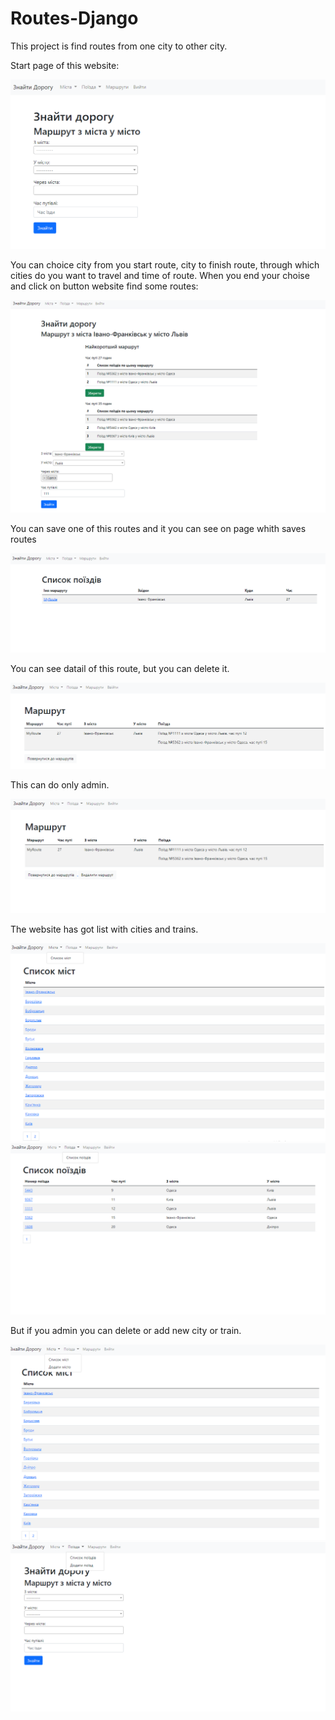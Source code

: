 # Routes-Django

This project is find routes from one city to other city.

Start page of this website:

![Start page](https://raw.githubusercontent.com/Taras265/Routes-Django/main/img/1.png)

You can choice city from you start route, city to finish route, through which cities do you want to travel and time of route. When you end your choise and click on button website find some routes:

![Finding page](https://raw.githubusercontent.com/Taras265/Routes-Django/main/img/2.png)

You can save one of this routes and it you can see on page whith saves routes

![Routes page](https://raw.githubusercontent.com/Taras265/Routes-Django/main/img/3.png)

You can see datail of this route, but you can delete it.

![Finding page](https://raw.githubusercontent.com/Taras265/Routes-Django/main/img/4.png)

This can do only admin.

![Finding page](https://raw.githubusercontent.com/Taras265/Routes-Django/main/img/5.png)

The website has got list with cities and trains.

![Finding page](https://raw.githubusercontent.com/Taras265/Routes-Django/main/img/6.png)
![Finding page](https://raw.githubusercontent.com/Taras265/Routes-Django/main/img/8.png)

But if you admin you can delete or add new city or train.

![Finding page](https://raw.githubusercontent.com/Taras265/Routes-Django/main/img/7.png)
![Finding page](https://raw.githubusercontent.com/Taras265/Routes-Django/main/img/9.png)
